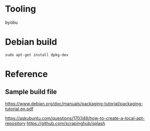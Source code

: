# Tooling
byobu


# Debian build
 
```
sudo apt-get install dpkg-dev
```


# Reference
## Sample build file

https://www.debian.org/doc/manuals/packaging-tutorial/packaging-tutorial.en.pdf


https://askubuntu.com/questions/170348/how-to-create-a-local-apt-repository
https://github.com/scrapinghub/splash

